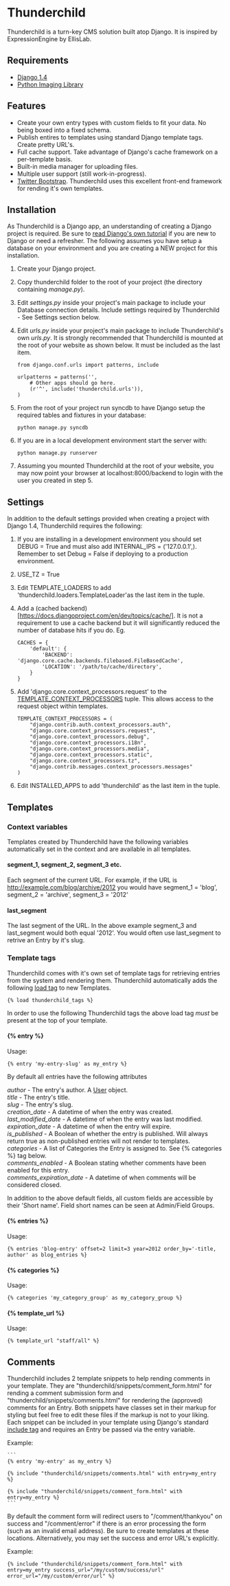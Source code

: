# Thunderchild

Thunderchild is a turn-key CMS solution built atop Django. It is inspired by ExpressionEngine by EllisLab.

## Requirements

* [Django 1.4](https://www.djangoproject.com/)
* [Python Imaging Library](http://www.pythonware.com/products/pil/)

## Features

* Create your own entry types with custom fields to fit your data. No being boxed into a fixed schema.
* Publish entires to templates using standard Django template tags. Create pretty URL's.
* Full cache support. Take advantage of Django's cache framework on a per-template basis.
* Built-in media manager for uploading files.
* Multiple user support (still work-in-progress).
* [Twitter Bootstrap](http://twitter.github.com/bootstrap/). Thunderchild uses this excellent front-end framework for rending it's own templates.

## Installation

As Thunderchild is a Django app, an understanding of creating a Django project is required. Be sure to [read Django's own tutorial](https://docs.djangoproject.com/en/dev/intro/tutorial01/) 
if you are new to Django or need a refresher. The following assumes you have setup a database on your environment and you are creating a NEW project for this installation.

1. Create your Django project.
2. Copy thunderchild folder to the root of your project (the directory containing *manage.py*).
3. Edit *settings.py* inside your project's main package to include your Database connection details. Include settings required by Thunderchild - See Settings section below.
4. Edit *urls.py* inside your project's main package to include Thunderchild's own *urls.py*. It is strongly recommended that Thunderchild is mounted at the root of your website as shown below. It must be
included as the last item.

	```
	from django.conf.urls import patterns, include
	
	urlpatterns = patterns('',
		# Other apps should go here.
	    (r'^', include('thunderchild.urls')),
	)
	```

5. From the root of your project run syncdb to have Django setup the required tables and fixtures in your database:

	```
	python manage.py syncdb
	```
    
6. If you are in a local development environment start the server with:

	```
	python manage.py runserver
	```
	
7. Assuming you mounted Thunderchild at the root of your website, you may now point your browser at localhost:8000/backend to login with the user you created in step 5.

## Settings

In addition to the default settings provided when creating a project with Django 1.4, Thunderchild requires the following:

1. If you are installing in a development environment you should set DEBUG = True and must also add INTERNAL_IPS = ('127.0.0.1',). Remember to set Debug = False if deploying to a production environment.
2. USE_TZ = True
3. Edit TEMPLATE_LOADERS to add 'thunderchild.loaders.TemplateLoader'as the last item in the tuple.
4. Add a (cached backend)[https://docs.djangoproject.com/en/dev/topics/cache/]. It is not a requirement to use a cache backend but it will significantly reduced the number of database hits if you do. Eg.

	```
	CACHES = {
	    'default': {
	        'BACKEND': 'django.core.cache.backends.filebased.FileBasedCache',
	        'LOCATION': '/path/to/cache/directory',
	    }
	}
	```

5. Add 'django.core.context_processors.request' to the [TEMPLATE_CONTEXT_PROCESSORS](https://docs.djangoproject.com/en/dev/ref/settings/#template-context-processors) tuple. This allows access to the request object within templates.

	```
	TEMPLATE_CONTEXT_PROCESSORS = (
	    "django.contrib.auth.context_processors.auth",
	    "django.core.context_processors.request",
	    "django.core.context_processors.debug",
	    "django.core.context_processors.i18n",
	    "django.core.context_processors.media",
	    "django.core.context_processors.static",
	    "django.core.context_processors.tz",
	    "django.contrib.messages.context_processors.messages"
	)
	```
	
6. Edit INSTALLED_APPS to add 'thunderchild' as the last item in the tuple.

## Templates

### Context variables

Templates created by Thunderchild have the following variables automatically set in the context and are available in all templates.

#### segment_1, segment_2, segment_3 etc.

Each segment of the current URL. For example, if the URL is http://example.com/blog/archive/2012 you would have segment_1 = 'blog', segment_2 = 'archive', segment_3 = '2012'

#### last_segment

The last segment of the URL. In the above example segment_3 and last_segment would both equal '2012'. You would often use last_segment to retrive an Entry by it's slug.

### Template tags

Thunderchild comes with it's own set of template tags for retrieving entries from the system and rendering them. Thunderchild automatically adds the 
following [load tag](https://docs.djangoproject.com/en/1.4/ref/templates/builtins/#load) to new Templates.

	{% load thunderchild_tags %}
	
In order to use the following Thunderchild tags the above load tag *must* be present at the top of your template.

#### {% entry %}

Usage:

	{% entry 'my-entry-slug' as my_entry %}
	
By default all entries have the following attributes

*author* - The entry's author. A [User](https://docs.djangoproject.com/en/1.4/topics/auth/#users) object.  
*title* - The entry's title.  
*slug* - The entry's slug.  
*creation_date* - A datetime of when the entry was created.  
*last_modified_date* - A datetime of when the entry was last modified.  
*expiration_date* - A datetime of when the entry will expire.  
*is_published* - A Boolean of whether the entry is published. Will always return true as non-published entries will not render to templates.  
*categories* - A list of Categories the Entry is assigned to. See {% categories %} tag below.  
*comments_enabled* - A Boolean stating whether comments have been enabled for this entry.  
*comments_expiration_date* - A datetime of when comments will be considered closed.  

In addition to the above default fields, all custom fields are accessible by their 'Short name'. Field short names can be seen at Admin/Field Groups.

#### {% entries %}

Usage:

	{% entries 'blog-entry' offset=2 limit=3 year=2012 order_by='-title, author' as blog_entries %}
	
#### {% categories %}

Usage:

	{% categories 'my_category_group' as my_category_group %}
	
#### {% template_url %}

Usage:

	{% template_url "staff/all" %}

## Comments

Thunderchild includes 2 template snippets to help rending comments in your template. They are "thunderchild/snippets/comment_form.html" for rending a comment submission form 
and "thunderchild/snippets/comments.html" for rendering the (approved) comments for an Entry. Both snippets have classes set in their markup for styling but feel free to edit 
these files if the markup is not to your liking. Each snippet can be included in your template using Django's standard 
[include tag](https://docs.djangoproject.com/en/dev/ref/templates/builtins/?from=olddocs#include) and requires an Entry be passed via the entry variable.

Example:

	```
	{% entry 'my-entry' as my_entry %}
	
	{% include "thunderchild/snippets/comments.html" with entry=my_entry %}
	
	{% include "thunderchild/snippets/comment_form.html" with entry=my_entry %}
	```
	
By default the comment form will redirect users to "/comment/thankyou" on success and "/comment/error"	if there is an error processing the form (such as an invalid email address). Be sure
to create templates at these locations. Alternatively, you may set the success and error URL's explicitly.

Example:

	{% include "thunderchild/snippets/comment_form.html" with entry=my_entry success_url="/my/custom/success/url" error_url="/my/custom/error/url" %}
	
	
